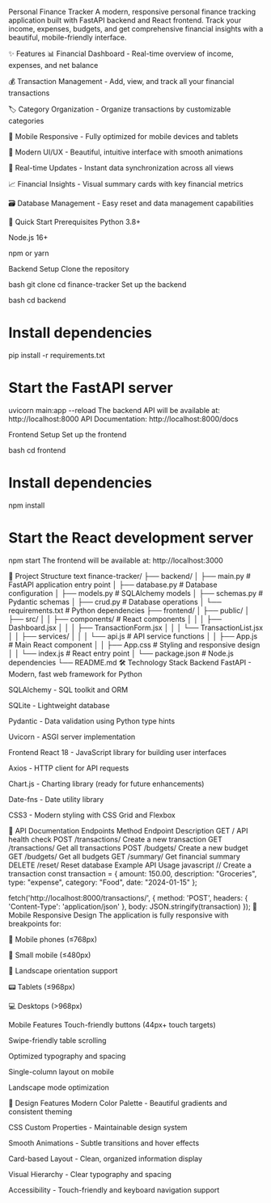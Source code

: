 Personal Finance Tracker
A modern, responsive personal finance tracking application built with FastAPI backend and React frontend. Track your income, expenses, budgets, and get comprehensive financial insights with a beautiful, mobile-friendly interface.

✨ Features
📊 Financial Dashboard - Real-time overview of income, expenses, and net balance

💰 Transaction Management - Add, view, and track all your financial transactions

🏷️ Category Organization - Organize transactions by customizable categories

📱 Mobile Responsive - Fully optimized for mobile devices and tablets

🎨 Modern UI/UX - Beautiful, intuitive interface with smooth animations

🔄 Real-time Updates - Instant data synchronization across all views

📈 Financial Insights - Visual summary cards with key financial metrics

🗃️ Database Management - Easy reset and data management capabilities

🚀 Quick Start
Prerequisites
Python 3.8+

Node.js 16+

npm or yarn

Backend Setup
Clone the repository

bash
git clone <repository-url>
cd finance-tracker
Set up the backend

bash
cd backend

# Install dependencies
pip install -r requirements.txt

# Start the FastAPI server
uvicorn main:app --reload
The backend API will be available at: http://localhost:8000
API Documentation: http://localhost:8000/docs

Frontend Setup
Set up the frontend

bash
cd frontend

# Install dependencies
npm install

# Start the React development server
npm start
The frontend will be available at: http://localhost:3000

📁 Project Structure
text
finance-tracker/
├── backend/
│   ├── main.py              # FastAPI application entry point
│   ├── database.py          # Database configuration
│   ├── models.py            # SQLAlchemy models
│   ├── schemas.py           # Pydantic schemas
│   ├── crud.py              # Database operations
│   └── requirements.txt     # Python dependencies
├── frontend/
│   ├── public/
│   ├── src/
│   │   ├── components/      # React components
│   │   │   ├── Dashboard.jsx
│   │   │   ├── TransactionForm.jsx
│   │   │   └── TransactionList.jsx
│   │   ├── services/
│   │   │   └── api.js       # API service functions
│   │   ├── App.js           # Main React component
│   │   ├── App.css          # Styling and responsive design
│   │   └── index.js         # React entry point
│   └── package.json         # Node.js dependencies
└── README.md
🛠️ Technology Stack
Backend
FastAPI - Modern, fast web framework for Python

SQLAlchemy - SQL toolkit and ORM

SQLite - Lightweight database

Pydantic - Data validation using Python type hints

Uvicorn - ASGI server implementation

Frontend
React 18 - JavaScript library for building user interfaces

Axios - HTTP client for API requests

Chart.js - Charting library (ready for future enhancements)

Date-fns - Date utility library

CSS3 - Modern styling with CSS Grid and Flexbox

📖 API Documentation
Endpoints
Method	Endpoint	Description
GET	/	API health check
POST	/transactions/	Create a new transaction
GET	/transactions/	Get all transactions
POST	/budgets/	Create a new budget
GET	/budgets/	Get all budgets
GET	/summary/	Get financial summary
DELETE	/reset/	Reset database
Example API Usage
javascript
// Create a transaction
const transaction = {
  amount: 150.00,
  description: "Groceries",
  type: "expense",
  category: "Food",
  date: "2024-01-15"
};

fetch('http://localhost:8000/transactions/', {
  method: 'POST',
  headers: { 'Content-Type': 'application/json' },
  body: JSON.stringify(transaction)
});
📱 Mobile Responsive Design
The application is fully responsive with breakpoints for:

📱 Mobile phones (≤768px)

📲 Small mobile (≤480px)

🔄 Landscape orientation support

📟 Tablets (≤968px)

💻 Desktops (>968px)

Mobile Features
Touch-friendly buttons (44px+ touch targets)

Swipe-friendly table scrolling

Optimized typography and spacing

Single-column layout on mobile

Landscape mode optimization

🎨 Design Features
Modern Color Palette - Beautiful gradients and consistent theming

CSS Custom Properties - Maintainable design system

Smooth Animations - Subtle transitions and hover effects

Card-based Layout - Clean, organized information display

Visual Hierarchy - Clear typography and spacing

Accessibility - Touch-friendly and keyboard navigation support
